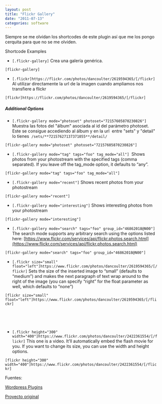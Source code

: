 ```yaml
---
layout: post
title: "Flickr Gallery"
date: "2011-07-13"
categories: software
---
```


Siempre se me olvidan los shortcodes de este plugin así que me los pongo cerquita para que no se me olviden.

Shortcode Examples

- `[.flickr-gallery]` Crea una galería genérica.

`[flickr-gallery]`

- `[.flickr]https://flickr.com/photos/dancoulter/2619594365/[/flickr]` Al utilizar directamente la url de la imagen cuando ampliamos nos transfiere a flickr

`[flickr]https://flickr.com/photos/dancoulter/2619594365/[/flickr]`

##### Additional Options

- `[.flickr-gallery mode="photoset" photoset="72157605870230826"]` Muestra las fotos del "álbum" asociada al id del parámetro photoset. Este se consigue accediendo al álbum y en la url  entre "sets" y "detail" lo tienes  `/sets/**72157627137371055**/detail/`

`[flickr-gallery mode="photoset" photoset="72157605870230826"]`

- `[.flickr-gallery mode="tag" tags="foo" tag_mode="all"]`  Shows photos from your photostream with the specified tags (comma separated). If you leave off the tag\_mode option, it defaults to “any”.

`[flickr-gallery mode="tag" tags="foo" tag_mode="all"]`

- `[.flickr-gallery mode="recent"]` Shows recent photos from your photostream

`[flickr-gallery mode="recent"]`

- `[.flickr-gallery mode="interesting"]` Shows interesting photos from your photostream

`[flickr-gallery mode="interesting"]`

- `[.flickr-gallery mode="search" tags="foo" group_id="46862018@N00"]` The search mode supports any arbitrary search using the options listed here: [https://www.flickr.com/services/api/flickr.photos.search.html](https://www.flickr.com/services/api/flickr.photos.search.html)

`[flickr-gallery mode="search" tags="foo" group_id="46862018@N00"]`

- `[.flickr size="small" float="left"]https://www.flickr.com/photos/dancoulter/2619594365/[/flickr]` Sets the size of the inserted image to “small” (defaults to “medium”) and makes the next paragraph of text wrap around to the right of the image (you can specify “right” for the float parameter as well, which defaults to “none”)

`[flickr size="small" float="left"]https://www.flickr.com/photos/dancoulter/2619594365/[/flickr]`

 

 

- `[.flickr height="300" width="400"]https://www.flickr.com/photos/dancoulter/2422361554/[/flickr]` This one is a video. It’ll automatically embed the flash movie for you. If you want to change its size, you can use the width and height options.

`[flickr height="300" width="400"]https://www.flickr.com/photos/dancoulter/2422361554/[/flickr]`

Fuentes:

[Wordpress Plugins](https://wordpress.org/extend/plugins/flickr-gallery/other_notes/ "Flickr Gallery")

[Proyecto original](https://co.deme.me/projects/flickr-gallery/ "Flickr Gallery")
